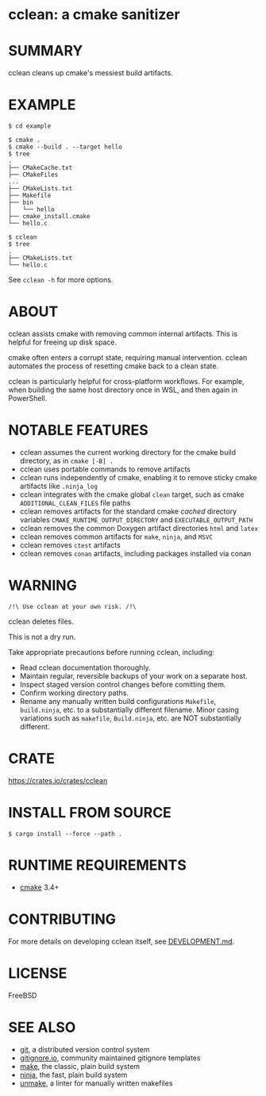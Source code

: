 # cclean: a cmake sanitizer

# SUMMARY

cclean cleans up cmake's messiest build artifacts.

# EXAMPLE

```console
$ cd example

$ cmake .
$ cmake --build . --target hello
$ tree
.
├── CMakeCache.txt
├── CMakeFiles
...
├── CMakeLists.txt
├── Makefile
├── bin
│   └── hello
├── cmake_install.cmake
└── hello.c

$ cclean
$ tree
.
├── CMakeLists.txt
└── hello.c
```

See `cclean -h` for more options.

# ABOUT

cclean assists cmake with removing common internal artifacts. This is helpful for freeing up disk space.

cmake often enters a corrupt state, requiring manual intervention. cclean automates the process of resetting cmake back to a clean state.

cclean is particularly helpful for cross-platform workflows. For example, when building the same host directory once in WSL, and then again in PowerShell.

# NOTABLE FEATURES

* cclean assumes the current working directory for the cmake build directory, as in `cmake [-B] .`
* cclean uses portable commands to remove artifacts
* cclean runs independently of cmake, enabling it to remove sticky cmake artifacts like `.ninja_log`
* cclean integrates with the cmake global `clean` target, such as cmake `ADDITIONAL_CLEAN_FILES` file paths
* cclean removes artifacts for the standard cmake *cached* directory variables `CMAKE_RUNTIME_OUTPUT_DIRECTORY` and `EXECUTABLE_OUTPUT_PATH`
* cclean removes the common Doxygen artifact directories `html` and `latex`
* cclean removes common artifacts for `make`, `ninja`, and `MSVC`
* cclean removes `ctest` artifacts
* cclean removes `conan` artifacts, including packages installed via conan

# WARNING

```text
/!\ Use cclean at your own risk. /!\
```

cclean deletes files.

This is not a dry run.

Take appropriate precautions before running cclean, including:

* Read cclean documentation thoroughly.
* Maintain regular, reversible backups of your work on a separate host.
* Inspect staged version control changes before comitting them.
* Confirm working directory paths.
* Rename any manually written build configurations `Makefile`, `build.ninja`, etc. to a substantially different filename. Minor casing variations such as `makefile`, `Build.ninja`, etc. are NOT substantially different.

# CRATE

https://crates.io/crates/cclean

# INSTALL FROM SOURCE

```console
$ cargo install --force --path .
```

# RUNTIME REQUIREMENTS

* [cmake](https://cmake.org/) 3.4+

# CONTRIBUTING

For more details on developing cclean itself, see [DEVELOPMENT.md](DEVELOPMENT.md).

# LICENSE

FreeBSD

# SEE ALSO

* [git](https://git-scm.com/), a distributed version control system
* [gitignore.io](https://www.toptal.com/developers/gitignore), community maintained gitignore templates
* [make](https://pubs.opengroup.org/onlinepubs/9699919799/utilities/make.html), the classic, plain build system
* [ninja](https://ninja-build.org/), the fast, plain build system
* [unmake](https://github.com/mcandre/unmake), a linter for manually written makefiles
